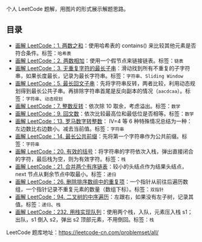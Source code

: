 个人 LeetCode 题解，用图片的形式展示解题思路。

## 目录

* [画解 LeetCode：1. 两数之和](docs/1.%20two-sum.md)：使用哈希表的 contains() 来比较其他元素是否符合条件。标签：`哈希表`
* [画解 LeetCode：2. 两数相加](docs/2.%20add-two-numbers.md)：使用一个假节点来链接链表。标签：`链表`
* [画解 LeetCode：3. 无重复字符的最长子串](docs/3.%20longest-substring-without-repeating-character.md)：滑动找到所有不重复的子字符串，如果长度最长，记录为最长字符串。标签：`字符串`、`Sliding Window`
* [画解 LeetCode：5. 最长回文子串](docs5/.%20longest-palindromic-substring.md)：先将字符串反转，两者比较，利用动态规划得到最长公共子串。再排除字符串首尾是反向副本的情况（`aacdcaa`）。标签：`字符串`、`动态规划`
* [画解 LeetCode：7. 整数反转](docs/7.%20reverse-integer.md)：依次除 10 取余，考虑溢出。标签：`数学`
* [画解 LeetCode：9. 回文数](docs/9.%20palindrome-number.md)：依次比较最高位和最低位是否相等。标签：`数学`
* [画解 LeetCode：13. 罗马数字转整数](docs/13.%20roman-to-integer)：
  IV=4 等 6 种特殊情况总结为一种：左边数比右边数小。减去当前值。标签：`字符串`
* [画解 LeetCode：14. 最长公共前缀](docs/14.%20longest-common-prefix)：先将第一个字符串作为公共前缀。标签：`字符串`
* [画解 LeetCode：20. 有效的括号](docs/14.%20valid-parentheses)：将字符串的字符依次入栈，弹出直接闭合的字符，最后栈为空，则为有效字符。标签：`栈`
* [画解 LeetCode：21. 合并两个有序链表](docs/21.%20merge-two-sorted-lists)：较小的头结点作为结果头结点，next 节点从剩余节点中取最小。标签：`递归`
* [画解 LeetCode：26. 删除排序数组中的重复项](docs/26.%20remove-duplicates-from-sorted-array)：一个指针从前往后遍历数组，一个指针记录不重复元素的数量（数组下标）。标签：`双指针`
* [画解 LeetCode：94. 二叉树的中序遍历](docs/94.%20binary-tree-inoder-traversal/)：左跟右，如果没有左子树，记录其值。标签：`递归`、`栈`
* [画解 LeetCode：232. 用栈实现队列](docs/232.%20implement-queue-using-stacks)：使用两个栈，入队，元素压入栈 s1；出队，s1 倒入 s2，弹出 s2 顶部元素，不用倒回。标签：`栈`


LeetCode 题库地址：https://leetcode-cn.com/problemset/all/
